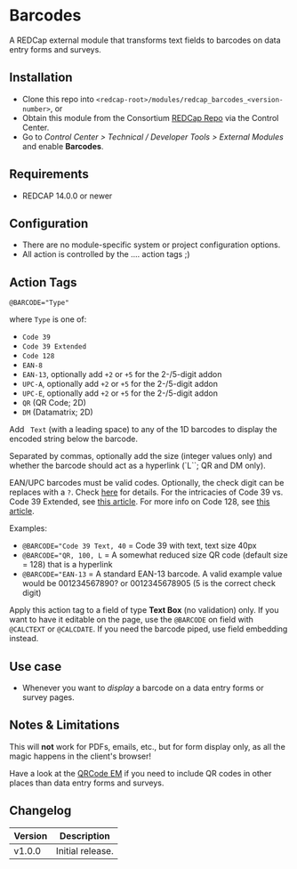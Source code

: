 # Barcodes

A REDCap external module that transforms text fields to barcodes on data entry forms and surveys.

## Installation

- Clone this repo into `<redcap-root>/modules/redcap_barcodes_<version-number>`, or
- Obtain this module from the Consortium [REDCap Repo](https://redcap.vanderbilt.edu/consortium/modules/index.php) via the Control Center.
- Go to _Control Center > Technical / Developer Tools > External Modules_ and enable **Barcodes**.

## Requirements

- REDCAP 14.0.0 or newer

## Configuration

- There are no module-specific system or project configuration options.
- All action is controlled by the .... action tags ;)

## Action Tags

`@BARCODE="Type"`

where `Type` is one of:
- `Code 39` 
- `Code 39 Extended` 
- `Code 128`
- `EAN-8`
- `EAN-13`, optionally add `+2` or `+5` for the 2-/5-digit addon
- `UPC-A`, optionally add `+2` or `+5` for the 2-/5-digit addon
- `UPC-E`, optionally add `+2` or `+5` for the 2-/5-digit addon
- `QR` (QR Code; 2D) 
- `DM` (Datamatrix; 2D)

Add ` Text` (with a leading space) to any of the 1D barcodes to display the encoded string below the barcode.

Separated by commas, optionally add the size (integer values only) and whether the barcode should act as a hyperlink (`L``; QR and DM only).

EAN/UPC barcodes must be valid codes. Optionally, the check digit can be replaces with a `?`. Check [here](https://graphicore.github.io/librebarcode/documentation/ean13#ean13-encoder) for details. For the intricacies of Code 39 vs. Code 39 Extended, see [this article](https://graphicore.github.io/librebarcode/documentation/code39.html). For more info on Code 128, see [this article](https://graphicore.github.io/librebarcode/documentation/code128.html).

Examples: 
- `@BARCODE="Code 39 Text, 40` = Code 39 with text, text size 40px
- `@BARCODE="QR, 100, L` = A somewhat reduced size QR code (default size = 128) that is a hyperlink
- `@BARCODE="EAN-13` = A standard EAN-13 barcode. A valid example value would be 001234567890? or 0012345678905 (5 is the correct check digit)

Apply this action tag to a field of type **Text Box** (no validation) only. If you want to have it editable on the page, use the `@BARCODE` on field with `@CALCTEXT` or `@CALCDATE`. If you need the barcode piped, use field embedding instead.


## Use case

- Whenever you want to _display_ a barcode on a data entry forms or survey pages.

## Notes & Limitations

This will **not** work for PDFs, emails, etc., but for form display only, as all the magic happens in the client's browser!

Have a look at the [QRCode EM](https://github.com/grezniczek/redcap-qrcode) if you need to include QR codes in other places than data entry forms and surveys.

## Changelog

Version | Description
------- | ------------------
v1.0.0  | Initial release.
